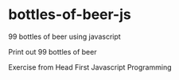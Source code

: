 # bottles-of-beer-js
99 bottles of beer using javascript

Print out 99 bottles of beer

Exercise from Head First Javascript Programming
